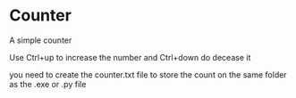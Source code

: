 # Counter
A simple counter

Use Ctrl+up to increase the number and Ctrl+down do decease it

you need to create the counter.txt file to store the count on the same folder as the .exe or .py file
